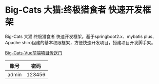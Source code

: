 # Big-Cats 大猫:终极猎食者 快速开发框架

Big-Cats 大猫:终极猎食者 快速开发框架，基于springboot2.x、mybatis plus、Apache shiro组建的基本权限框架，方便快速开发项目，搭建项目开发脚手架。

[Big-Cats-Vue前端项目传送门](https://github.com/oldweipro/big-cats-vue)

账号 | 密码
---|---
admin | 123456 
